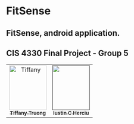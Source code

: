 # FitSense
## FitSense, android application.
## CIS 4330 Final Project - Group 5


[//]: # ( readme: collaborators -start )
<table>
<tr>
    <td align="center">
        <a href="https://github.com/tt50">
            <img src="https://avatars.githubusercontent.com/u/156944954?v=4&size=64" width="100" height="120" alt="Tiffany"/>
            <br />
            <sub><b>Tiffany Truong</b></sub>
        </a>
    </td>
    <td align="center">
        <a href="">
            <img src="" width="100;" height="120" alt=""/>
            <br />
            <sub><b>Iustin C Herciu</b></sub>
        </a>
    </td>
    </tr>
</table>

